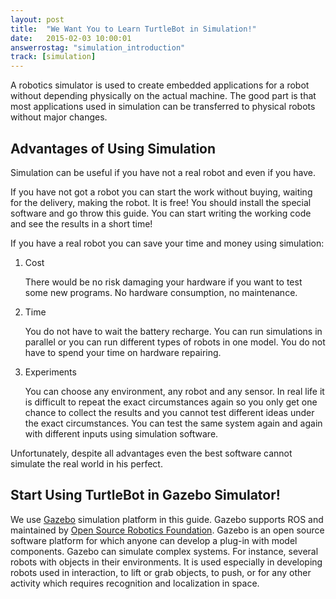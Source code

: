 ```yaml
---
layout: post
title:  "We Want You to Learn TurtleBot in Simulation!"
date:   2015-02-03 10:00:01
answerrostag: "simulation_introduction"
track: [simulation]
---
```


A robotics simulator is used to create embedded applications for a robot without depending physically on the actual machine. The good part is that most applications used in simulation can be transferred to physical robots without major changes.

## Advantages of Using Simulation

Simulation can be useful if you have not a real robot and even if you have.

If you have not got a robot you can start the work without buying, waiting for the delivery, making the robot. It is free! You should install the special software and go throw this guide. You can start writing the working code and see the results in a short time!

If you have a real robot you can save your time and money using simulation:

1. Cost

   There would be no risk damaging your hardware if you want to test some new programs. No hardware consumption, no maintenance.
2. Time

   You do not have to wait the battery recharge. You can run simulations in parallel or you can run different types of robots in one model. You do not have to spend your time on hardware repairing.
3. Experiments

   You can choose any environment, any robot and any sensor. In real life it is difficult to repeat the exact circumstances again so you only get one chance to collect the results and you cannot test different ideas under the exact circumstances. You can test the same system again and again with different inputs using simulation software.

Unfortunately, despite all advantages even the best software cannot  simulate the real world in his perfect.

## Start Using TurtleBot in Gazebo Simulator!

We use [Gazebo](http://gazebosim.org/) simulation platform in this guide. Gazebo supports ROS and maintained by [Open Source Robotics Foundation](http://www.osrfoundation.org/). Gazebo is an open source software platform for which anyone can develop a plug-in with model components. Gazebo can simulate complex systems. For instance, several robots with objects in their environments. It is used especially in developing robots used in interaction, to lift or grab objects, to push, or for any  other activity which requires recognition and localization in space.
